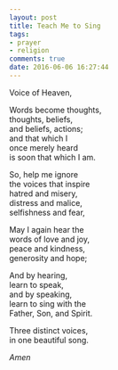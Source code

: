 ```yaml
---
layout: post
title: Teach Me to Sing
tags:
- prayer
- religion
comments: true
date: 2016-06-06 16:27:44
---
```


Voice of Heaven,

Words become thoughts,  
thoughts, beliefs,  
and beliefs, actions;  
and that which I   
once merely heard  
is soon that which I am.

So, help me ignore  
the voices that inspire  
hatred and misery,  
distress and malice,  
selfishness and fear,

May I again hear the   
words of love and joy,  
peace and kindness,  
generosity and hope;

And by hearing,  
learn to speak,  
and by speaking,  
learn to sing with the  
Father, Son, and Spirit.

Three distinct voices,  
in one beautiful song.

*Amen*
